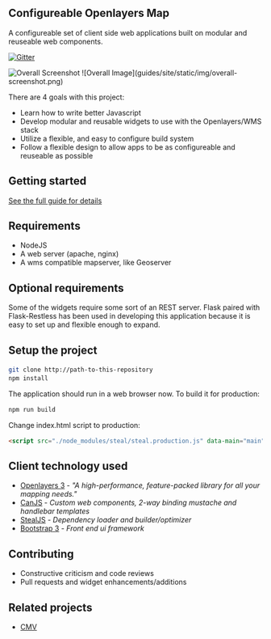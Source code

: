 <!--
@page Home Home
@group Home.components Components
@group Home.providers Providers
-->

## Configureable Openlayers Map

A configureable set of client side web applications built on modular and reuseable web components.

[![Gitter](https://badges.gitter.im/Join%20Chat.svg)](https://gitter.im/roemhildtg/canola-map?utm_source=badge&utm_medium=badge&utm_campaign=pr-badge)

<img src="static/img/overall-screenshot.png" alt="Overall Screenshot" />
![Overall Image](guides/site/static/img/overall-screenshot.png)

There are 4 goals with this project:
* Learn how to write better Javascript
* Develop modular and reusable widgets to use with the Openlayers/WMS stack
* Utilize a flexible, and easy to configure build system
* Follow a flexible design to allow apps to be as configureable and reuseable as possible

## Getting started

[See the full guide for details](guides)

## Requirements
* NodeJS
* A web server (apache, nginx)
* A wms compatible mapserver, like Geoserver

## Optional requirements
Some of the widgets require some sort of an REST server. Flask paired with
Flask-Restless has been used in developing this application because it is easy
to set up and flexible enough to expand.

## Setup the project
```bash
git clone http://path-to-this-repository
npm install
```

The application should run in a web browser now. To build it for production:
```bash
npm run build
```

Change index.html script to production:
```html
<script src="./node_modules/steal/steal.production.js" data-main="main"></script>
```

## Client technology used
* [Openlayers 3](http://openlayers.org/) - *"A high-performance, feature-packed library for all your mapping needs."*
* [CanJS](http://canjs.com/) - *Custom web components, 2-way binding mustache and handlebar templates*
* [StealJS](http://stealjs.com/) - *Dependency loader and builder/optimizer*
* [Bootstrap 3](http://getbootstrap.com/) - *Front end ui framework*

## Contributing
* Constructive criticism and code reviews
* Pull requests and widget enhancements/additions

## Related projects
 - [CMV](https://github.com/cmv/cmv-app)
